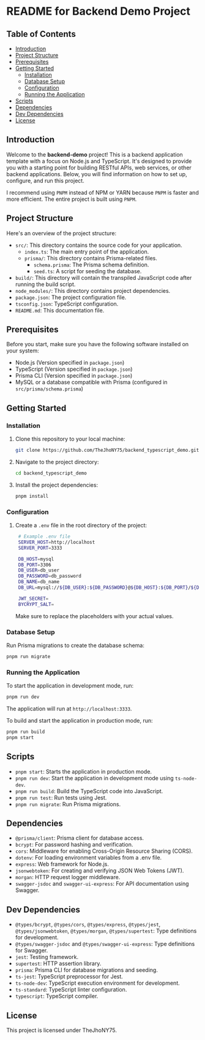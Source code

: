 # README for Backend Demo Project

## Table of Contents
- [Introduction](#introduction)
- [Project Structure](#project-structure)
- [Prerequisites](#prerequisites)
- [Getting Started](#getting-started)
  - [Installation](#installation)
  - [Database Setup](#database-setup)
  - [Configuration](#configuration)
  - [Running the Application](#running-the-application)
- [Scripts](#scripts)
- [Dependencies](#dependencies)
- [Dev Dependencies](#dev-dependencies)
- [License](#license)

## Introduction

Welcome to the **backend-demo** project! This is a backend application template with a focus on Node.js and TypeScript. It's designed to provide you with a starting point for building RESTful APIs, web services, or other backend applications. Below, you will find information on how to set up, configure, and run this project.

I recommend using `PNPM` instead of NPM or YARN because `PNPM` is faster and more efficient. The entire project is built using `PNPM`.

## Project Structure

Here's an overview of the project structure:

- `src/`: This directory contains the source code for your application.
  - `index.ts`: The main entry point of the application.
  - `prisma/`: This directory contains Prisma-related files.
    - `schema.prisma`: The Prisma schema definition.
    - `seed.ts`: A script for seeding the database.
- `build/`: This directory will contain the transpiled JavaScript code after running the build script.
- `node_modules/`: This directory contains project dependencies.
- `package.json`: The project configuration file.
- `tsconfig.json`: TypeScript configuration.
- `README.md`: This documentation file.

## Prerequisites

Before you start, make sure you have the following software installed on your system:

- Node.js (Version specified in `package.json`)
- TypeScript (Version specified in `package.json`)
- Prisma CLI (Version specified in `package.json`)
- MySQL or a database compatible with Prisma (configured in `src/prisma/schema.prisma`)

## Getting Started

### Installation

1. Clone this repository to your local machine:

   ```bash
   git clone https://github.com/TheJhoNY75/backend_typescript_demo.git
    ```

2. Navigate to the project directory:

   ```bash
   cd backend_typescript_demo
   ```

3. Install the project dependencies:

   ```bash
   pnpm install
    ```
### Configuration

1. Create a `.env` file in the root directory of the project:

   ```bash
    # Example .env file
    SERVER_HOST=http://localhost
    SERVER_PORT=3333

    DB_HOST=mysql
    DB_PORT=3306
    DB_USER=db_user
    DB_PASSWORD=db_password
    DB_NAME=db_name
    DB_URL=mysql://${DB_USER}:${DB_PASSWORD}@${DB_HOST}:${DB_PORT}/${DB_NAME}

    JWT_SECRET=
    BYCRYPT_SALT=
   ```

   Make sure to replace the placeholders with your actual values.

### Database Setup

Run Prisma migrations to create the database schema:

  ```bash
  pnpm run migrate
  ```

### Running the Application

To start the application in development mode, run:
  
  ```bash
  pnpm run dev
  ```

The application will run at `http://localhost:3333`.

To build and start the application in production mode, run:

  ```bash
  pnpm run build
  pnpm start
  ```

## Scripts

- `pnpm start`: Starts the application in production mode.
- `pnpm run dev`: Start the application in development mode using `ts-node-dev`.
- `pnpm run build`: Build the TypeScript code into JavaScript.
- `pnpm run test`: Run tests using Jest.
- `pnpm run migrate`: Run Prisma migrations.

## Dependencies

- `@prisma/client`: Prisma client for database access.
- `bcrypt`: For password hashing and verification.
- `cors`: Middleware for enabling Cross-Origin Resource Sharing (CORS).
- `dotenv`: For loading environment variables from a .env file.
- `express`: Web framework for Node.js.
- `jsonwebtoken`: For creating and verifying JSON Web Tokens (JWT).
- `morgan`: HTTP request logger middleware.
- `swagger-jsdoc` and `swagger-ui-express`: For API documentation using Swagger.

## Dev Dependencies

- `@types/bcrypt`, `@types/cors`, `@types/express`, `@types/jest`, `@types/jsonwebtoken`, `@types/morgan`, `@types/supertest`: Type definitions for development.
- `@types/swagger-jsdoc` and `@types/swagger-ui-express`: Type definitions for Swagger.
- `jest`: Testing framework.
- `supertest`: HTTP assertion library.
- `prisma`: Prisma CLI for database migrations and seeding.
- `ts-jest`: TypeScript preprocessor for Jest.
- `ts-node-dev`: TypeScript execution environment for development.
- `ts-standard`: TypeScript linter configuration.
- `typescript`: TypeScript compiler.

## License

This project is licensed under TheJhoNY75.
